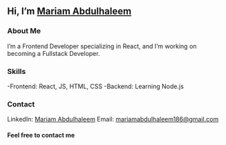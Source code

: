 ## Hi, I’m [Mariam Abdulhaleem](github.com/mariamabdulhaleem3) 
### About Me
I’m a Frontend Developer specializing in React, and I’m working on becoming a Fullstack Developer.

### Skills
-Frontend: React, JS, HTML, CSS
-Backend: Learning Node.js

### Contact
LinkedIn: [Mariam Abdulhaleem](https://www.linkedin.com/in/mariam-abdulhaleem-ba2791203/)
Email: mariamabdulhaleem186@gmail.com

#### Feel free to contact me
